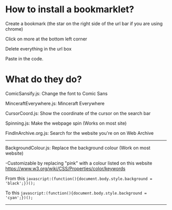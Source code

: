 # How to install a bookmarklet?

Create a bookmark (the star on the right side of the url bar if you are using chrome)

Click on more at the bottom left corner

Delete everything in the url box

Paste in the code.

# What do they do?

ComicSansify.js: Change the font to Comic Sans

MinceraftEverywhere.js: Minceraft Everywhere

CursorCoord.js: Show the coordinate of the cursor on the search bar

Spinning.js: Make the webpage spin (Works on most site)

FindInArchive.org.js: Search for the website you're on on Web Archive

----

BackgroundColour.js: Replace the background colour (Work on most website)

   -Customizable by replacing "pink" with a colour listed on this website https://www.w3.org/wiki/CSS/Properties/color/keywords
       
   From this       `javascript:(function(){document.body.style.background = 'black';})();`
       
   To this         `javascript:(function(){document.body.style.background = 'cyan';})();`
   
----
